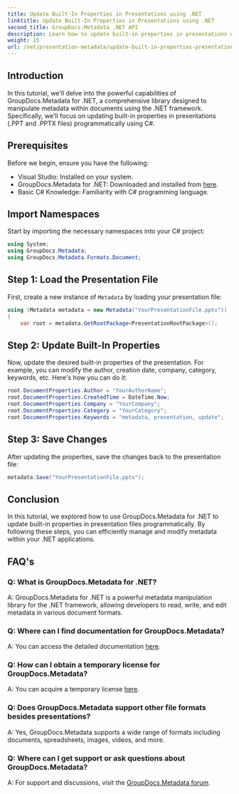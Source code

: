 ```yaml
---
title: Update Built-In Properties in Presentations using .NET
linktitle: Update Built-In Properties in Presentations using .NET
second_title: GroupDocs.Metadata .NET API
description: Learn how to update built-in properties in presentations using .NET with GroupDocs.Metadata, a versatile metadata manipulation library.
weight: 15
url: /net/presentation-metadata/update-built-in-properties-presentations/
---
```

## Introduction
In this tutorial, we'll delve into the powerful capabilities of GroupDocs.Metadata for .NET, a comprehensive library designed to manipulate metadata within documents using the .NET framework. Specifically, we'll focus on updating built-in properties in presentations (.PPT and .PPTX files) programmatically using C#.
## Prerequisites
Before we begin, ensure you have the following:
- Visual Studio: Installed on your system.
- GroupDocs.Metadata for .NET: Downloaded and installed from [here](https://releases.groupdocs.com/metadata/net/).
- Basic C# Knowledge: Familiarity with C# programming language.

## Import Namespaces
Start by importing the necessary namespaces into your C# project:
```csharp
using System;
using GroupDocs.Metadata;
using GroupDocs.Metadata.Formats.Document;
```
## Step 1: Load the Presentation File
First, create a new instance of `Metadata` by loading your presentation file:
```csharp
using (Metadata metadata = new Metadata("YourPresentationFile.pptx"))
{
    var root = metadata.GetRootPackage<PresentationRootPackage>();
```
## Step 2: Update Built-In Properties
Now, update the desired built-in properties of the presentation. For example, you can modify the author, creation date, company, category, keywords, etc. Here's how you can do it:
```csharp
root.DocumentProperties.Author = "YourAuthorName";
root.DocumentProperties.CreatedTime = DateTime.Now;
root.DocumentProperties.Company = "YourCompany";
root.DocumentProperties.Category = "YourCategory";
root.DocumentProperties.Keywords = "metadata, presentation, update";
```
## Step 3: Save Changes
After updating the properties, save the changes back to the presentation file:
```csharp
metadata.Save("YourPresentationFile.pptx");
```

## Conclusion
In this tutorial, we explored how to use GroupDocs.Metadata for .NET to update built-in properties in presentation files programmatically. By following these steps, you can efficiently manage and modify metadata within your .NET applications.

## FAQ's
### Q: What is GroupDocs.Metadata for .NET?
A: GroupDocs.Metadata for .NET is a powerful metadata manipulation library for the .NET framework, allowing developers to read, write, and edit metadata in various document formats.
### Q: Where can I find documentation for GroupDocs.Metadata?
A: You can access the detailed documentation [here](https://tutorials.groupdocs.com/metadata/net/).
### Q: How can I obtain a temporary license for GroupDocs.Metadata?
A: You can acquire a temporary license [here](https://purchase.groupdocs.com/temporary-license/).
### Q: Does GroupDocs.Metadata support other file formats besides presentations?
A: Yes, GroupDocs.Metadata supports a wide range of formats including documents, spreadsheets, images, videos, and more.
### Q: Where can I get support or ask questions about GroupDocs.Metadata?
A: For support and discussions, visit the [GroupDocs.Metadata forum](https://forum.groupdocs.com/c/metadata/14).
